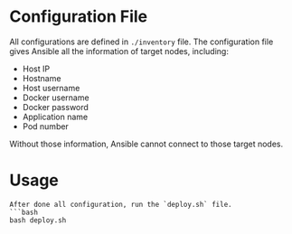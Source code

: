 # Configuration File

All configurations are defined in `./inventory` file.  The configuration file gives Ansible all the information of target nodes, including:
- Host IP
- Hostname
- Host username
- Docker username
- Docker password
- Application name
- Pod number

Without those information, Ansible cannot connect to those target nodes.



# Usage
```
After done all configuration, run the `deploy.sh` file.
```bash
bash deploy.sh
```

